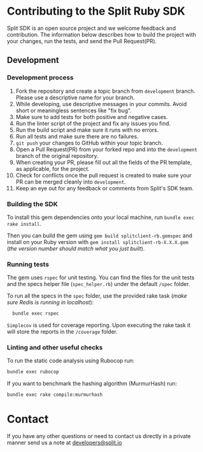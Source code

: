 # Contributing to the Split Ruby SDK
 
Split SDK is an open source project and we welcome feedback and contribution. The information below describes how to build the project with your changes, run the tests, and send the Pull Request(PR).
 
## Development

### Development process
 
1. Fork the repository and create a topic branch from `development` branch. Please use a descriptive name for your branch.
2. While developing, use descriptive messages in your commits. Avoid short or meaningless sentences like "fix bug".
3. Make sure to add tests for both positive and negative cases.
4. Run the linter script of the project and fix any issues you find.
5. Run the build script and make sure it runs with no errors.
6. Run all tests and make sure there are no failures.
7. `git push` your changes to GitHub within your topic branch.
8. Open a Pull Request(PR) from your forked repo and into the `development` branch of the original repository.
9. When creating your PR, please fill out all the fields of the PR template, as applicable, for the project.
10. Check for conflicts once the pull request is created to make sure your PR can be merged cleanly into `development`.
11. Keep an eye out for any feedback or comments from Split's SDK team.

### Building the SDK
To install this gem dependencies onto your local machine, run `bundle exec rake install`.

Then you can build the gem using `gem build splitclient-rb.gemspec` and install on your Ruby version with `gem install splitclient-rb-X.X.X.gem` (_the version number should match what you just built_).

### Running tests
The gem uses `rspec` for unit testing. You can find the files for the unit tests and the specs helper file (`spec_helper.rb`) under the default `/spec` folder.

To run all the specs in the `spec` folder, use the provided rake task (_make sure Redis is running in localhost_):

```bash
  bundle exec rspec
```

`Simplecov` is used for coverage reporting. Upon executing the rake task it will store the reports in the `/coverage` folder.

### Linting and other useful checks
To run the static code analysis using Rubocop run:
```bash
bundle exec rubocop
```

If you want to benchmark the hashing algorithm (MurmurHash) run:
```bash
bundle exec rake compile:murmurhash
```
 
# Contact
If you have any other questions or need to contact us directly in a private manner send us a note at developers@split.io
